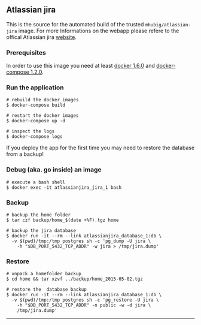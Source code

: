## Atlassian jira

This is the source for the automated build of the trusted `mhubig/atlassian-jira`
image. For more Informations on the webapp please refere to the offical Atlassian jira
[website][1].

### Prerequisites

In order to use this image you need at least [docker 1.6.0][2] and [docker-compose 1.2.0][3].

### Run the application

    # rebuild the docker images
    $ docker-compose build

    # restart the docker images
    $ docker-compose up -d

    # inspect the logs
    $ docker-compose logs

If you deploy the app for the first time you may need to restore the database from a backup!

### Debug (aka. go inside) an image

    # execute a bash shell
    $ docker exec -it atlassianjira_jira_1 bash

### Backup

    # backup the home folder
    $ tar czf backup/home_$(date +%F).tgz home

    # backup the jira database
    $ docker run -it --rm --link atlassianjira_database_1:db \
      -v $(pwd)/tmp:/tmp postgres sh -c 'pg_dump -U jira \
        -h "$DB_PORT_5432_TCP_ADDR" -w jira > /tmp/jira.dump'

### Restore

    # unpack a homefolder backup
    $ cd home && tar xzvf ../backup/home_2015-05-02.tgz

    # restore the  database backup
    $ docker run -it --rm --link atlassianjira_database_1:db \
      -v $(pwd)/tmp:/tmp postgres sh -c 'pg_restore -U jira \
        -h "$DB_PORT_5432_TCP_ADDR" -n public -w -d jira \
        /tmp/jira.dump'

---
[1]: https://www.atlassian.com/software/jira
[2]: https://docs.docker.com/installation
[3]: https://docs.docker.com/compose
